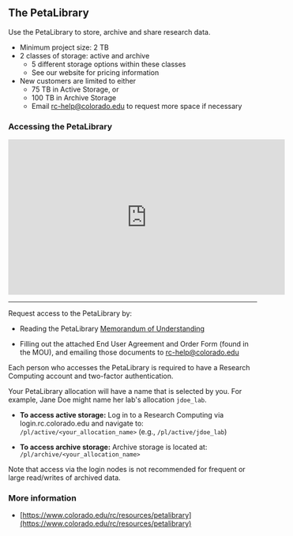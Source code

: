 ## The PetaLibrary

Use the PetaLibrary to store, archive and share research data.

- Minimum project size: 2 TB
- 2 classes of storage: active and archive
     * 5 different storage options within these classes
     * See our website for pricing information
- New customers are limited to either
     * 75 TB in Active Storage, or
     * 100 TB in Archive Storage
     * Email rc-help@colorado.edu to request more space if necessary


### Accessing the PetaLibrary

<iframe width="560" height="315" src="https://www.youtube.com/embed/i1TVYj4OQOY" frameborder="0" allow="autoplay; encrypted-media" allowfullscreen></iframe>

---

Request access to the PetaLibrary by:

- Reading the PetaLibrary [Memorandum of
  Understanding](https://www.colorado.edu/rc/sites/default/files/attached-files/petalibrary_mou.pdf)

- Filling out the attached End User Agreement and Order Form (found in
  the MOU), and emailing those documents to rc-help@colorado.edu

Each person who accesses the PetaLibrary is required to have a
Research Computing account and two-factor authentication. 

Your PetaLibrary allocation will have a name that is selected by you.  For example, Jane Doe might name her lab's allocation `jdoe_lab`. 

- **To access active storage:** Log in to a Research Computing via login.rc.colorado.edu
    and navigate to: `/pl/active/<your_allocation_name>` (e.g., `/pl/active/jdoe_lab`)

- **To access archive storage:** Archive storage is located at: `/pl/archive/<your_allocation_name>`

Note that access via the login nodes is not recommended for frequent
or large read/writes of archived data.


### More information

* [https://www.colorado.edu/rc/resources/petalibrary](https://www.colorado.edu/rc/resources/petalibrary)

